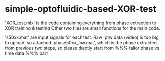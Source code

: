 # simple-optofluidic-based-XOR-test
'XOR_test.mlx' is the code containing everything from phase extraction to XOR training & testing
Other two files are small functions for the main code.

's50xx.mat' are input signals for each test.
Raw .ptw data (video) is too big to upload, so attached 'phase50xx_low.mat', 
which is the phase extracted from previous two steps,
so please drectly start from %%% talior phase vs time data %%% part
